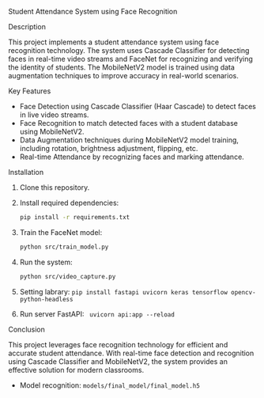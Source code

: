 Student Attendance System using Face Recognition

 Description

This project implements a student attendance system using face recognition technology. The system uses Cascade Classifier for detecting faces in real-time video streams and FaceNet for recognizing and verifying the identity of students. The MobileNetV2 model is trained using data augmentation techniques to improve accuracy in real-world scenarios.

 Key Features

- Face Detection using Cascade Classifier (Haar Cascade) to detect faces in live video streams.
- Face Recognition to match detected faces with a student database using MobileNetV2.
- Data Augmentation techniques during MobileNetV2 model training, including rotation, brightness adjustment, flipping, etc.
- Real-time Attendance by recognizing faces and marking attendance.

 Installation

1. Clone this repository.
2. Install required dependencies:
    ```bash
    pip install -r requirements.txt
    ```

3. Train the FaceNet model:
    ```bash
    python src/train_model.py
    ```

4. Run the system:
    ```bash
    python src/video_capture.py
    ```
5. Setting labrary:
    ```pip install fastapi uvicorn keras tensorflow opencv-python-headless```

6. Run server FastAPI:
    ``` uvicorn api:app --reload```

 Conclusion

This project leverages face recognition technology for efficient and accurate student attendance. With real-time face detection and recognition using Cascade Classifier and MobileNetV2, the system provides an effective solution for modern classrooms.

- Model recognition: ```models/final_model/final_model.h5```